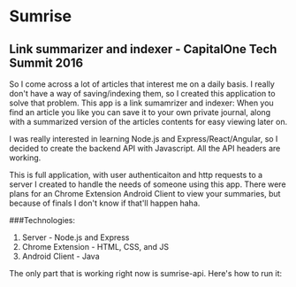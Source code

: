 # Sumrise
Link summarizer and indexer - CapitalOne Tech Summit 2016
---
So I come across a lot of articles that interest me on a daily basis. I really don't have a way of saving/indexing them, so I created this application to solve that problem. This app is a link sumamrizer and indexer: When you find an article you like you can save it to your own private journal, along with a summarized version of the articles contents for easy viewing later on. 

I was really interested in learning Node.js and Express/React/Angular, so I decided to create the backend API with Javascript. All the API headers are working.

This is full application, with user authenticaiton and http requests to a server I created to handle the needs of someone using this app. There were plans for an Chrome Extension Android Client to view your summaries, but because of finals I don't know if that'll happen haha.

###Technologies:
1. Server - Node.js and Express <br>
2. Chrome Extension - HTML, CSS, and JS <br>
3. Android Client - Java <br>

The only part that is working right now is sumrise-api. Here's how to run it:
